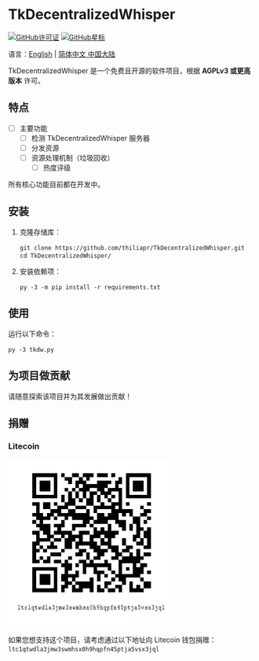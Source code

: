 # TkDecentralizedWhisper

[![GitHub许可证](https://img.shields.io/badge/license-AGPLv3%2B-blue)](https://github.com/thiliapr/tkfreechat/blob/master/LICENSE)
[![GitHub星标](https://img.shields.io/github/stars/thiliapr/TkDecentralizedWhisper)](https://github.com/thiliapr/TkDecentralizedWhisper/stargazers)

语言：[English](../README.md) | [简体中文 中国大陆](README.zh-cn.md)

TkDecentralizedWhisper 是一个免费且开源的软件项目，根据 **AGPLv3 或更高版本** 许可。

## 特点
- [ ] 主要功能
    - [ ] 检测 TkDecentralizedWhisper 服务器
    - [ ] 分发资源
    - [ ] 资源处理机制（垃圾回收）
        - [ ] 热度评级

所有核心功能目前都在开发中。

## 安装
1. 克隆存储库：
    ```shell
    git clone https://github.com/thiliapr/TkDecentralizedWhisper.git
    cd TkDecentralizedWhisper/
    ```
2. 安装依赖项：
    ```shell
    py -3 -m pip install -r requirements.txt
    ```

## 使用
运行以下命令：
```shell
py -3 tkdw.py
```

## 为项目做贡献
请随意探索该项目并为其发展做出贡献！

## 捐赠
### Litecoin
![Litecoin支付的二维码](ltc_donation.png)

如果您想支持这个项目，请考虑通过以下地址向 Litecoin 钱包捐赠：`ltc1qtwdla3jmw3swmhsx0h9hqpfn45ptja5vsx3jql`

